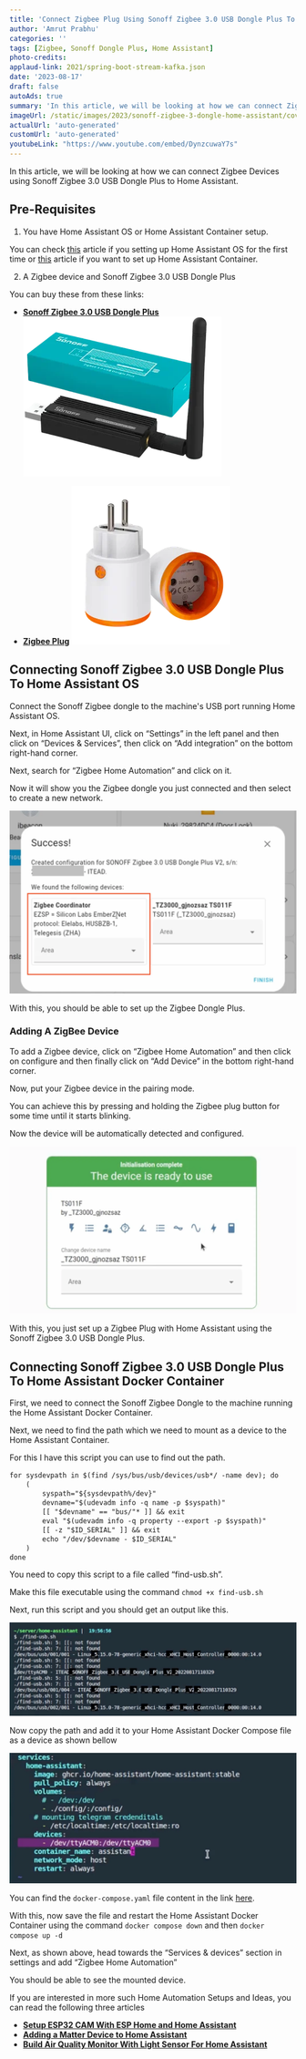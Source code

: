 ```yaml
---
title: 'Connect Zigbee Plug Using Sonoff Zigbee 3.0 USB Dongle Plus To Home Assistant - Step By Step Guide'
author: 'Amrut Prabhu'
categories: ''
tags: [Zigbee, Sonoff Dongle Plus, Home Assistant]
photo-credits:
applaud-link: 2021/spring-boot-stream-kafka.json
date: '2023-08-17'
draft: false
autoAds: true
summary: 'In this article, we will be looking at how we can connect Zigbee Devices using Sonoff Zigbee 3.0 USB Dongle Plus to Home Assistant.'
imageUrl: /static/images/2023/sonoff-zigbee-3-dongle-home-assistant/cover.webp
actualUrl: 'auto-generated'
customUrl: 'auto-generated'
youtubeLink: "https://www.youtube.com/embed/DynzcuwaY7s"
---
```


In this article, we will be looking at how we can connect Zigbee Devices using Sonoff Zigbee 3.0 USB Dongle Plus to Home Assistant.

  
<TOCInline toc={props.toc} asDisclosure />

## Pre-Requisites

1.  You have Home Assistant OS or Home Assistant Container setup.

You can check [this](https://smarthomecircle.com/connect-wifi-on-home-assistant-on-startup) article if you setting up Home Assistant OS for the first time or [this](https://smarthomecircle.com/run-home-assistant-container-with-docker) article if you want to set up Home Assistant Container.

2. A Zigbee device and Sonoff Zigbee 3.0 USB Dongle Plus

You can buy these from these links:

-   [**Sonoff Zigbee 3.0 USB Dongle Plus**](https://amzn.to/456Yzp1)
[![Sonoff Zigbee 3.0 USB Dongle Plus](/static/images/2023/sonoff-zigbee-3-dongle-home-assistant/sonoff-zigbee-3-dongle-plus-image.webp)](https://amzn.to/456Yzp1)

-   [**Zigbee Plug**](https://s.click.aliexpress.com/e/_DchhTXp)
[![Zigbee Plug](/static/images/2023/sonoff-zigbee-3-dongle-home-assistant/zigbee-plug.webp)](https://s.click.aliexpress.com/e/_DchhTXp)
## Connecting Sonoff Zigbee 3.0 USB Dongle Plus To Home Assistant OS

Connect the Sonoff Zigbee dongle to the machine's USB port running Home Assistant OS.

Next, in Home Assistant UI, click on “Settings” in the left panel and then click on “Devices & Services”, then click on “Add integration” on the bottom right-hand corner.

Next, search for “Zigbee Home Automation” and click on it.

Now it will show you the Zigbee dongle you just connected and then select to create a new network.

![sonoff-zigbee-3-dongle-plus](/static/images/2023/sonoff-zigbee-3-dongle-home-assistant/sonoff-zigbee-3-dongle-plus.webp)

With this, you should be able to set up the Zigbee Dongle Plus.

### Adding A ZigBee Device

To add a Zigbee device, click on “Zigbee Home Automation” and then click on configure and then finally click on “Add Device” in the bottom right-hand corner.

Now, put your Zigbee device in the pairing mode.

You can achieve this by pressing and holding the Zigbee plug button for some time until it starts blinking.

Now the device will be automatically detected and configured.

![zigbee-device](/static/images/2023/sonoff-zigbee-3-dongle-home-assistant/zigbee-device.webp)

With this, you just set up a Zigbee Plug with Home Assistant using the Sonoff Zigbee 3.0 USB Dongle Plus.

## Connecting Sonoff Zigbee 3.0 USB Dongle Plus To Home Assistant Docker Container

First, we need to connect the Sonoff Zigbee Dongle to the machine running the Home Assistant Docker Container.

Next, we need to find the path which we need to mount as a device to the Home Assistant Container.

For this I have this script you can use to find out the path.
```shell
for sysdevpath in $(find /sys/bus/usb/devices/usb*/ -name dev); do
    (
        syspath="${sysdevpath%/dev}"
        devname="$(udevadm info -q name -p $syspath)"
        [[ "$devname" == "bus/"* ]] && exit
        eval "$(udevadm info -q property --export -p $syspath)"
        [[ -z "$ID_SERIAL" ]] && exit
        echo "/dev/$devname - $ID_SERIAL"
    )
done
```  

You need to copy this script to a file called “find-usb.sh”.

Make this file executable using the command `chmod +x find-usb.sh`

Next, run this script and you should get an output like this.

![find-usb-script](/static/images/2023/sonoff-zigbee-3-dongle-home-assistant/find-usb-script.webp)

Now copy the path and add it to your Home Assistant Docker Compose file as a device as shown bellow

![home-assistant-docker-compose](/static/images/2023/sonoff-zigbee-3-dongle-home-assistant/home-assistant-docker-compose.webp)

You can find the `docker-compose.yaml` file content in the link [here](https://smarthomecircle.com/run-home-assistant-container-with-docker#create-home-assistant-docker-compose-file).

With this, now save the file and restart the Home Assistant Docker Container using the command `docker compose down` and then `docker compose up -d`

Next, as shown above, head towards the “Services & devices” section in settings and add “Zigbee Home Automation”

You should be able to see the mounted device.

If you are interested in more such Home Automation Setups and Ideas, you can read the following three articles

-   [**Setup ESP32 CAM With ESP Home and Home Assistant**](https://smarthomecircle.com/esp32-cam-esphome-with-home-assistant)
-   [**Adding a Matter Device to Home Assistant**](https://smarthomecircle.com/add-matter-devices-to-home-assistant)
-   [**Build Air Quality Monitor With Light Sensor For Home Assistant**](https://smarthomecircle.com/air-quality-sensor-and-light-sensor-esp32-home-assistant)